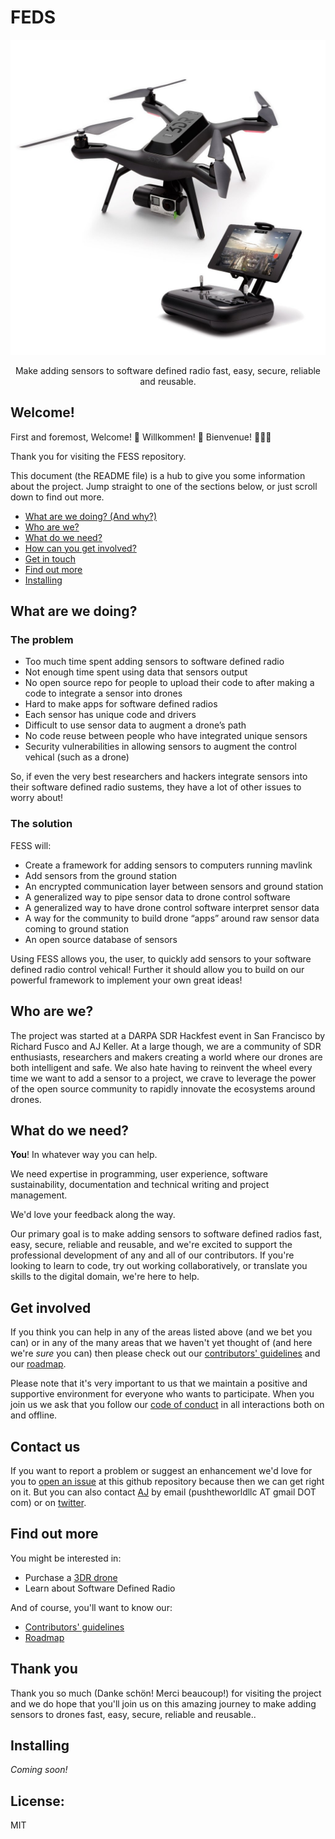 # FEDS

<p align="center">
  <img alt="banner" src="/images/3DR-Solo-Combo_1024x1024.jpg/" width="1024">
</p>
<p align="center" href="">
  Make adding sensors to software defined radio fast, easy, secure, reliable and reusable.
</p>

## Welcome!

First and foremost, Welcome! :tada: Willkommen! :confetti_ball: Bienvenue! :balloon::balloon::balloon:

Thank you for visiting the FESS repository.

This document (the README file) is a hub to give you some information about the project. Jump straight to one of the sections below, or just scroll down to find out more.

* [What are we doing? (And why?)](#what-are-we-doing)
* [Who are we?](#who-are-we)
* [What do we need?](#what-do-we-need)
* [How can you get involved?](#get-involved)
* [Get in touch](#contact-us)
* [Find out more](#find-out-more)
* [Installing](#installing)

## What are we doing?

### The problem

* Too much time spent adding sensors to software defined radio
* Not enough time spent using data that sensors output
* No open source repo for people to upload their code to after making a code to integrate a sensor into drones
* Hard to make apps for software defined radios
* Each sensor has unique code and drivers
* Difficult to use sensor data to augment a drone’s path
* No code reuse between people who have integrated unique sensors
* Security vulnerabilities in allowing sensors to augment the control vehical (such as a drone)

So, if even the very best researchers and hackers integrate sensors into their software defined radio sustems, they have a lot of other issues to worry about!

### The solution

FESS will:

* Create a framework for adding sensors to computers running mavlink
* Add sensors from the ground station
* An encrypted communication layer between sensors and ground station
* A generalized way to pipe sensor data to drone control software
* A generalized way to have drone control software interpret sensor data
* A way for the community to build drone “apps” around raw sensor data coming to ground station
* An open source database of sensors

Using FESS allows you, the user, to quickly add sensors to your software defined radio control vehical! Further it should allow you to build on our powerful framework to implement your own great ideas!

## Who are we?

The project was started at a DARPA SDR Hackfest event in San Francisco by Richard Fusco and AJ Keller. At a large though, we are a community of SDR enthusiasts, researchers and makers creating a world where our drones are both intelligent and safe. We also hate having to reinvent the wheel every time we want to add a sensor to a project, we crave to leverage the power of the open source community to rapidly innovate the ecosystems around drones.

## What do we need?

**You**! In whatever way you can help.

We need expertise in programming, user experience, software sustainability, documentation and technical writing and project management.

We'd love your feedback along the way.

Our primary goal is to make adding sensors to software defined radios fast, easy, secure, reliable and reusable, and we're excited to support the professional development of any and all of our contributors. If you're looking to learn to code, try out working collaboratively, or translate you skills to the digital domain, we're here to help.

## Get involved

If you think you can help in any of the areas listed above (and we bet you can) or in any of the many areas that we haven't yet thought of (and here we're *sure* you can) then please check out our [contributors' guidelines](CONTRIBUTING.md) and our [roadmap](ROADMAP.md).

Please note that it's very important to us that we maintain a positive and supportive environment for everyone who wants to participate. When you join us we ask that you follow our [code of conduct](CODE_OF_CONDUCT.md) in all interactions both on and offline.

## Contact us

If you want to report a problem or suggest an enhancement we'd love for you to [open an issue](../../issues) at this github repository because then we can get right on it. But you can also contact [AJ][link_aj_keller] by email (pushtheworldllc AT gmail DOT com) or on [twitter](https://twitter.com/aj-ptw).

## Find out more

You might be interested in:

* Purchase a [3DR drone][link_shop_3dr]
* Learn about Software Defined Radio

And of course, you'll want to know our:

* [Contributors' guidelines](CONTRIBUTING.md)
* [Roadmap](ROADMAP.md)

## Thank you

Thank you so much (Danke schön! Merci beaucoup!) for visiting the project and we do hope that you'll join us on this amazing journey to make adding sensors to drones fast, easy, secure, reliable and reusable..

## Installing

_Coming soon!_

## <a name="license"></a> License:

MIT

[link_aj_keller]: https://github.com/aj-ptw
[link_shop_3dr]: https://store.3dr.com/

